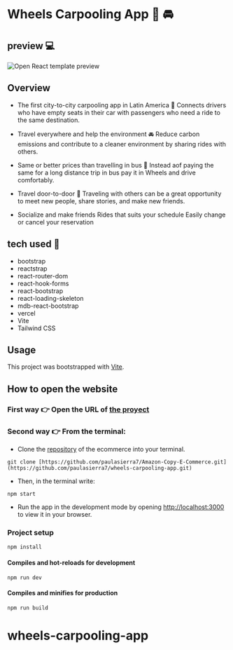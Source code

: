 # Wheels Carpooling App 📲 🚘

## preview 💻
![Open React template preview](https://github.com/paulasierra7/wheels-carpooling-app/blob/master/src/images/WheelsGIFFF.gif)

## Overview
* The first city-to-city carpooling app in Latin America 🚙 Connects drivers who have empty seats in their car with passengers who need a ride to the same destination.

* Travel everywhere and help the environment 🚘
Reduce carbon emissions and contribute to a cleaner environment by sharing rides with others.

* Same or better prices than travelling in bus 💸
Instead aof paying the same for a long distance trip in bus pay it in Wheels and drive comfortably.

* Travel door-to-door 👀
Traveling with others can be a great opportunity to meet new people, share stories, and make new friends.

* Socialize and make friends
Rides that suits your schedule
Easily change or cancel your reservation

## tech used 🤖
* bootstrap
* reactstrap
* react-router-dom
* react-hook-forms
* react-bootstrap
* react-loading-skeleton
* mdb-react-bootstrap
* vercel
* Vite
* Tailwind CSS

## Usage

This project was bootstrapped with [Vite](https://vitejs.dev/).

## How to open the website 
### First way 👉 Open the URL of [the proyect](https://wheels-carpooling-app-7h89.vercel.app/)

### Second way 👉 From the terminal:
* Clone the [repository](https://github.com/paulasierra7/Amazon-Copy-E-Commerce.git) of the ecommerce into your terminal.
```
git clone [https://github.com/paulasierra7/Amazon-Copy-E-Commerce.git](https://github.com/paulasierra7/wheels-carpooling-app.git)
```
* Then, in the terminal write: 
```
npm start
```
* Run the app in the development mode by opening [http://localhost:3000](http://localhost:3000) to view it in your browser.

### Project setup

```
npm install
```

#### Compiles and hot-reloads for development

```
npm run dev
```

#### Compiles and minifies for production

```
npm run build
```

# wheels-carpooling-app

